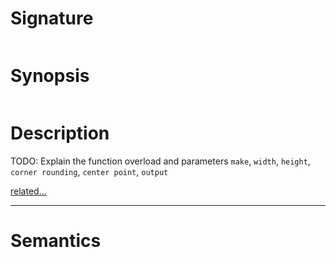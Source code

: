 # Signature
```vikid-signature
```

# Synopsis
```vikid-synopsis
```

# Description
TODO: Explain the function overload and parameters `make`, `width`, `height`, `corner rounding`, `center point`, `output`

[related...](https://en.wikipedia.org/wiki/Rectangle)

----
# Semantics